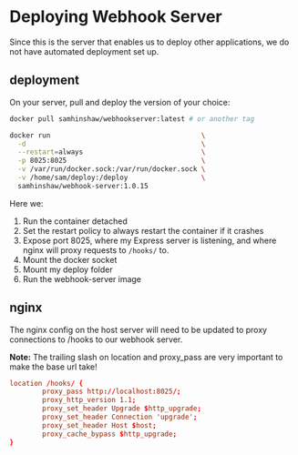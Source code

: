 # Deploying Webhook Server

Since this is the server that enables us to deploy other applications, we do not
have automated deployment set up.

## deployment

On your server, pull and deploy the version of your choice:

```sh
docker pull samhinshaw/webhookserver:latest # or another tag
```

```sh
docker run                                     \
  -d                                           \
  --restart=always                             \
  -p 8025:8025                                 \
  -v /var/run/docker.sock:/var/run/docker.sock \
  -v /home/sam/deploy:/deploy                  \
  samhinshaw/webhook-server:1.0.15
```

Here we:

1. Run the container detached
2. Set the restart policy to always restart the container if it crashes
3. Expose port 8025, where my Express server is listening, and where nginx will proxy requests to `/hooks/` to.
4. Mount the docker socket
5. Mount my deploy folder
6. Run the webhook-server image

## nginx

The nginx config on the host server will need to be updated to proxy connections
to /hooks to our webhook server.

**Note:** The trailing slash on location and proxy_pass are very important to
make the base url take!

```conf
location /hooks/ {
        proxy_pass http://localhost:8025/;
        proxy_http_version 1.1;
        proxy_set_header Upgrade $http_upgrade;
        proxy_set_header Connection 'upgrade';
        proxy_set_header Host $host;
        proxy_cache_bypass $http_upgrade;
}
```
